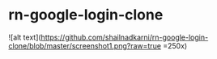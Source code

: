 # rn-google-login-clone

![alt text](https://github.com/shailnadkarni/rn-google-login-clone/blob/master/screenshot1.png?raw=true =250x)
